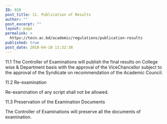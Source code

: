 ```yaml
---
ID: 920
post_title: 11. Publication of Results
author: ""
post_excerpt: ""
layout: page
permalink: >
  https://tecn.ac.bd/academic/regulations/publication-results
published: true
post_date: 2018-04-10 11:32:38
---
```

11.1 The Controller of Examinations will publish the final results on College wise &amp; Department basis with the approval of the ViceChancellor subject to the approval of the Syndicate on recommendation of the Academic Council.

11.2 Re-examination

Re-examination of any script shall not be allowed.

11.3 Preservation of the Examination Documents

The Controller of Examinations will preserve all the documents of examination.